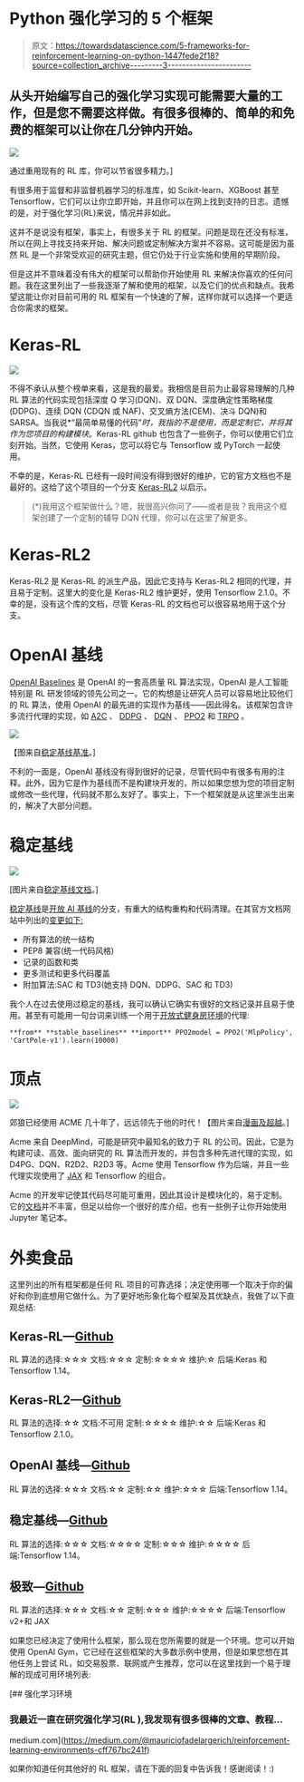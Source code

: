 # Python 强化学习的 5 个框架

> 原文：<https://towardsdatascience.com/5-frameworks-for-reinforcement-learning-on-python-1447fede2f18?source=collection_archive---------3----------------------->

## 从头开始编写自己的强化学习实现可能需要大量的工作，但是您不需要这样做。有很多很棒的、简单的和免费的框架可以让你在几分钟内开始。

![](img/7568592cf6ff471fd02c207ed1304e8e.png)

通过重用现有的 RL 库，你可以节省很多精力。]

有很多用于监督和非监督机器学习的标准库，如 Scikit-learn、XGBoost 甚至 Tensorflow，它们可以让你立即开始，并且你可以在网上找到支持的日志。遗憾的是，对于强化学习(RL)来说，情况并非如此。

这并不是说没有框架，事实上，有很多关于 RL 的框架。问题是现在还没有标准，所以在网上寻找支持来开始、解决问题或定制解决方案并不容易。这可能是因为虽然 RL 是一个非常受欢迎的研究主题，但它仍处于行业实施和使用的早期阶段。

但是这并不意味着没有伟大的框架可以帮助你开始使用 RL 来解决你喜欢的任何问题。我在这里列出了一些我逐渐了解和使用的框架，以及它们的优点和缺点。我希望这能让你对目前可用的 RL 框架有一个快速的了解，这样你就可以选择一个更适合你需求的框架。

# Keras-RL

![](img/ab1a6d3ad8bb85a8addc126b8855faba.png)

不得不承认从整个榜单来看，这是我的最爱。我相信是目前为止最容易理解的几种 RL 算法的代码实现包括深度 Q 学习(DQN)、双 DQN、深度确定性策略梯度(DDPG)、连续 DQN (CDQN 或 NAF)、交叉熵方法(CEM)、决斗 DQN)和 SARSA。当我说*“最简单易懂的代码”*时，我指的不是使用，而是定制它，并将其作为您项目的构建模块*。Keras-RL github 也包含了一些例子，你可以使用它们立刻开始。当然，它使用 Keras，您可以将它与 Tensorflow 或 PyTorch 一起使用。

不幸的是，Keras-RL 已经有一段时间没有得到很好的维护，它的官方文档也不是最好的。这给了这个项目的一个分支 [Keras-RL2](https://github.com/wau/keras-rl2) 以启示。

> (*)我用这个框架做什么？嗯，我很高兴你问了——或者是我？我用这个框架创建了一个定制的辅导 DQN 代理，你可以在这里了解更多。

# Keras-RL2

Keras-RL2 是 Keras-RL 的派生产品，因此它支持与 Keras-RL2 相同的代理，并且易于定制。这里大的变化是 Keras-RL2 维护更好，使用 Tensorflow 2.1.0。不幸的是，没有这个库的文档，尽管 Keras-RL 的文档也可以很容易地用于这个分支。

# OpenAI 基线

[OpenAI Baselines](https://github.com/openai/baselines) 是 OpenAI 的一套高质量 RL 算法实现，OpenAI 是人工智能特别是 RL 研发领域的领先公司之一。它的构想是让研究人员可以容易地比较他们的 RL 算法，使用 OpenAI 的最先进的实现作为基线——因此得名。该框架包含许多流行代理的实现，如 [A2C](https://github.com/openai/baselines/blob/master/baselines/a2c) 、 [DDPG](https://github.com/openai/baselines/blob/master/baselines/ddpg) 、 [DQN](https://github.com/openai/baselines/blob/master/baselines/deepq) 、 [PPO2](https://github.com/openai/baselines/blob/master/baselines/ppo2) 和 [TRPO](https://github.com/openai/baselines/blob/master/baselines/trpo_mpi) 。

![](img/b3fc0634a082d2f808285fa1f40e3d14.png)

【图来自[稳定基线基准](http://htmlpreview.github.io/?https://github.com/openai/baselines/blob/master/benchmarks_atari10M.htm)。]

不利的一面是，OpenAI 基线没有得到很好的记录，尽管代码中有很多有用的注释。此外，因为它是作为基线而不是构建块开发的，所以如果您想为您的项目定制或修改一些代理，代码就不那么友好了。事实上，下一个框架就是从这里派生出来的，解决了大部分问题。

# 稳定基线

![](img/c73c9281f30e2aeefc8da04bb6e29fcb.png)

[图片来自[稳定基线文档](https://stable-baselines.readthedocs.io/en/master/)。]

[稳定基线](https://github.com/hill-a/stable-baselines)是[开放 AI 基线](https://github.com/openai/baselines)的分支，有重大的结构重构和代码清理。在其官方文档网站中列出的[变更如下:](https://stable-baselines.readthedocs.io/en/master/)

*   所有算法的统一结构
*   PEP8 兼容(统一代码风格)
*   记录的函数和类
*   更多测试和更多代码覆盖
*   附加算法:SAC 和 TD3(她支持 DQN、DDPG、SAC 和 TD3)

我个人在过去使用过稳定的基线，我可以确认它确实有很好的文档记录并且易于使用。甚至有可能用一句台词来训练一个用于[开放式健身房环境](https://github.com/openai/gym)的代理:

```
**from** **stable_baselines** **import** PPO2model = PPO2('MlpPolicy', 'CartPole-v1').learn(10000)
```

# 顶点

![](img/7a30fabf6863d997b13aca327163c7f2.png)

郊狼已经使用 ACME 几十年了，远远领先于他的时代！【图片来自[漫画及超越](https://comicbookandbeyond.com/wile-e-coyote-live-action-finally-gets-a-director/)。]

Acme 来自 DeepMind，可能是研究中最知名的致力于 RL 的公司。因此，它是为构建可读、高效、面向研究的 RL 算法而开发的，并包含多种先进代理的实现，如 D4PG、DQN、R2D2、R2D3 等。Acme 使用 Tensorflow 作为后端，并且一些代理实现使用了 [JAX](https://github.com/google/jax/blob/master/README.md) 和 Tensorflow 的组合。

Acme 的开发牢记使其代码尽可能可重用，因此其设计是模块化的，易于定制。它的[文档](https://github.com/deepmind/acme/blob/master/docs/index.md)并不丰富，但足以给你一个很好的库介绍，也有一些例子让你开始使用 Jupyter 笔记本。

# 外卖食品

这里列出的所有框架都是任何 RL 项目的可靠选择；决定使用哪一个取决于你的偏好和你到底想用它做什么。为了更好地形象化每个框架及其优缺点，我做了以下直观总结:

## **Keras-RL—**[**Github**](https://github.com/keras-rl/keras-rl)

RL 算法的选择:☆☆☆
文档:☆☆☆
定制:☆☆☆☆
维护:☆
后端:Keras 和 Tensorflow 1.14。

## **Keras-RL2—**[Github](https://github.com/wau/keras-rl2)

RL 算法的选择:☆☆
文档:不可用
定制:☆☆☆☆
维护:☆☆
后端:Keras 和 Tensorflow 2.1.0。

## **OpenAI 基线—**[**Github**](https://github.com/openai/baselines)

RL 算法的选择:☆☆☆
文档:☆☆
定制:☆☆
维护:☆☆☆
后端:Tensorflow 1.14。

## **稳定基线—**[**Github**](https://github.com/hill-a/stable-baselines)

RL 算法的选择:☆☆☆
文档:☆☆☆☆
定制:☆☆☆
维护:☆☆☆☆
后端:Tensorflow 1.14。

## **极致—**[**Github**](https://github.com/deepmind/acme/tree/master/acme)

RL 算法的选择:☆☆☆
文档:☆☆
定制:☆☆☆
维护:☆☆☆☆
后端:Tensorflow v2+和 JAX

如果您已经决定了使用什么框架，那么现在您所需要的就是一个环境。您可以开始使用 OpenAI Gym，它已经在这些框架的大多数示例中使用，但是如果您想在其他任务上尝试 RL，如交易股票、联网或产生推荐，您可以在这里找到一个易于理解的现成可用环境列表:

[](https://medium.com/@mauriciofadelargerich/reinforcement-learning-environments-cff767bc241f) [## 强化学习环境

### 我最近一直在研究强化学习(RL ),我发现有很多很棒的文章、教程…

medium.com](https://medium.com/@mauriciofadelargerich/reinforcement-learning-environments-cff767bc241f) 

如果你知道任何其他好的 RL 框架，请在下面的回复中告诉我！感谢阅读！:)